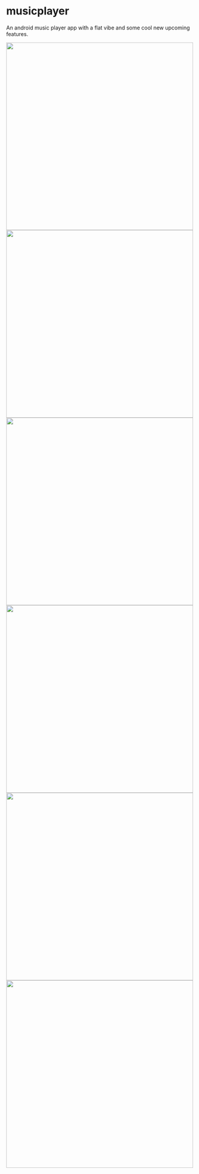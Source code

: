 # musicplayer
An android music player app with a flat vibe and some cool new upcoming features.

<img src="https://github.com/amanshuraikwar/musicplayer/blob/master/screenshots/ss-1.png" height="500">
<img src="https://github.com/amanshuraikwar/musicplayer/blob/master/screenshots/ss-2.png" height="500">
<img src="https://github.com/amanshuraikwar/musicplayer/blob/master/screenshots/ss-3.png" height="500">
<img src="https://github.com/amanshuraikwar/musicplayer/blob/master/screenshots/ss-4.png" height="500">
<img src="https://github.com/amanshuraikwar/musicplayer/blob/master/screenshots/ss-5.png" height="500">
<img src="https://github.com/amanshuraikwar/musicplayer/blob/master/screenshots/ss-6.png" height="500">
